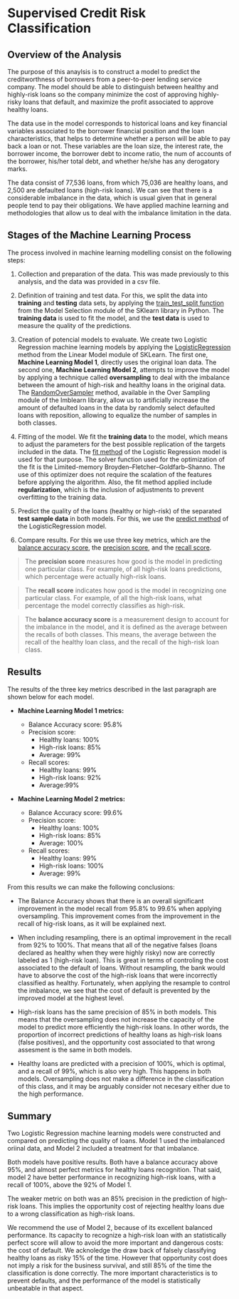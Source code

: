 # Supervised Credit Risk Classification

## Overview of the Analysis

The purpose of this anaylsis is to construct a model to predict the creditworthness of borrowers from a peer-to-peer lending service company. The model should be able to distinguish between healthy and highly-risk loans so the company minimize the cost of approving highly-risky loans that default, and maximize the profit associated to approve healthy loans.

The data use in the model corresponds to historical loans and key financial variables associated to the borrower financial position and the loan characteristics, that helps to determine whether a person will be able to pay back a loan or not. These variables are the loan size, the interest rate, the borrower income, the borrower debt to income ratio, the num of accounts of the borrower, his/her total debt, and whether he/she has any derogatory marks.

The data consist of 77,536 loans, from which 75,036 are healthy loans, and 2,500 are defaulted loans (high-risk loans). We can see that there is a considerable imbalance in the data, which is usual given that in general people tend to pay their obligations. We have applied machine learning and methodologies that allow us to deal with the imbalance limitation in the data.


## Stages of the Machine Learning Process

The process involved in machine learning modelling consist on the following steps:

1. Collection and preparation of the data. This was made previously to this analysis, and the data was provided in a csv file.

2. Definition of training and test data. For this, we split the data into **training** and **testing** data sets, by applying the [train_test_split function](https://scikit-learn.org/stable/modules/generated/sklearn.model_selection.train_test_split.html) from the Model Selection module of the SKlearn library in Python. The **training data** is used to fit the model, and the **test data** is used to measure the quality of the predictions.

3. Creation of potencial models to evaluate. We create two Logistic Regression machine learning models by applying the [LogisticRegression](https://scikit-learn.org/stable/modules/generated/sklearn.linear_model.LogisticRegression.html#sklearn.linear_model.LogisticRegression) method from the Linear Model module of SKLearn. The first one, **Machine Learning Model 1**, directly uses the original loan data. The second one, **Machine Learning Model 2**, attempts to improve the model by applying a technique called **oversampling** to deal with the imbalance between the amount of high-risk and healthy loans in the original data. The [RandomOverSampler](https://imbalanced-learn.org/stable/references/generated/imblearn.over_sampling.RandomOverSampler.html#imblearn.over_sampling.RandomOverSampler) method, available in the Over Sampling module of the Imblearn library, allow us to artificially increase the amount of defaulted loans in the data by randomly select defaulted loans with reposition, allowing to equalize the number of samples in both classes. 

4. Fitting of the model. We fit the **training data** to the model, which means to adjust the parameters for the best possible replication of the targets included in the data. The [fit method](https://scikit-learn.org/stable/modules/generated/sklearn.linear_model.LogisticRegression.html?highlight=fit#sklearn.linear_model.LogisticRegression.fit) of the Logistic Regression model is used for that purpose. The solver function used for the optimization of the fit is the Limited-memory Broyden–Fletcher–Goldfarb–Shanno. The use of this optimizer does not require the scalation of the features before applying the algorithm. Also, the fit method applied include **regularization**, which is the inclusion of adjustments to prevent overfitting to the training data.

5. Predict the quality of the loans (healthy or high-risk) of the separated **test sample data** in both models. For this, we use the [predict method](https://scikit-learn.org/stable/modules/generated/sklearn.linear_model.LogisticRegression.html?highlight=fit#sklearn.linear_model.LogisticRegression.predict) of the LogisticRegression model. 

6. Compare results. For this we use three key metrics, which are the [balance accuracy score](https://scikit-learn.org/stable/modules/generated/sklearn.metrics.balanced_accuracy_score.html), the [precision score](https://scikit-learn.org/stable/modules/generated/sklearn.metrics.precision_score.html), and the [recall score](https://scikit-learn.org/stable/modules/generated/sklearn.metrics.recall_score.html). 

>The **precision score** measures how good is the model in predicting one particular class. For example, of all high-risk loans predictions, which percentage were actually high-risk loans. 

>The **recall score** indicates how good is the model in recognizing one particular class. For example, of all the high-risk loans, what percentage the model correctly classifies as high-risk. 

>The **balance accuracy score** is a measurement design to account for the imbalance in the model, and it is defined as the average between the recalls of both classes. This means, the average between the recall of the healthy loan class, and the recall of the high-risk loan class.



## Results

The results of the three key metrics described in the last paragraph are shown below for each model.


* **Machine Learning Model 1 metrics:**
  * Balance Accuracy score: 95.8%
  * Precision score: 
      * Healthy loans: 100%
      * High-risk loans: 85%
      * Average: 99%
  * Recall scores:
      * Healthy loans: 99%
      * High-risk loans: 92%
      * Average:99%


* **Machine Learning Model 2 metrics:**
  * Balance Accuracy score: 99.6%
  * Precision score: 
      * Healthy loans: 100%
      * High-risk loans: 85%
      * Average: 100%
  * Recall scores:
      * Healthy loans: 99% 
      * High-risk loans: 100%
      * Average: 99%
  
From this results we can make the following conclusions:

* The Balance Accuracy shows that there is an overall significant improvement in the model recall from 95.8% to 99.6% when applying oversampling. This improvement comes from the improvement in the recall of hig-risk loans, as it will be explained next.

* When including resampling, there is an optimal improvement in the recall from 92% to 100%. That means that all of the negative falses (loans declared as healthy when they were highly risky) now are correctly labeled as 1 (high-risk loan). This is great in terms of controling the cost associated to the default of loans. Without resampling, the bank would have to absorve the cost of the high-risk loans that were incorrectly classified as healthy. Fortunately, when applying the resample to control the imbalance, we see that the cost of default is prevented by the improved model at the highest level.

* High-risk loans has the same precision of 85% in both models. This means that the oversampling does not increase the capacity of the model to predict more efficiently the high-risk loans. In other words, the proportion of incorrect predictions of healthy loans as high-risk loans (false positives), and the opportunity cost associated to that wrong assesment is the same in both models.

* Healthy loans are predicted with a precision of 100%, which is optimal, and a recall of 99%, which is also very high. This happens in both models. Oversampling does not make a difference in the classification of this class, and it may be arguably consider not necesary either due to the high performance.


## Summary

Two Logistic Regression machine learning models were constructed and compared on predicting the quality of loans. Model 1 used the imbalanced oriinal data, and Model 2 included a treatment for that imbalance. 

Both models have positive results. Both have a balance accuracy above 95%, and almost perfect metrics for healthy loans recognition. That said, model 2 have better performance in recognizing high-risk loans, with a recall of 100%, above the 92% of Model 1.

The weaker metric on both was an 85% precision in the prediction of high-risk loans. This implies the opportunity cost of rejecting healthy loans due to a wrong classification as high-risk loans.

We recommend the use of Model 2, because of its excellent balanced performance. Its capacity to recognize a high-risk loan with an statistically perfect score will allow to avoid the more important and dangerous costs: the cost of default. We acknoledge the draw back of falsely classifying healthy loans as risky 15% of the time. However that opportunity cost does not imply a risk for the business survival, and still 85% of the time the classification is done correctly. The more important characteristics is to prevent defaults, and the performance of the model is statistically unbeatable in that aspect.




